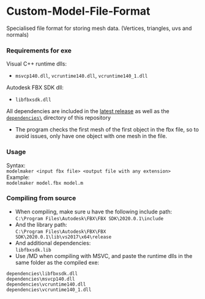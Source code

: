 # Custom-Model-File-Format
Specialised file format for storing mesh data. (Vertices, triangles, uvs and normals)

### Requirements for exe
Visual C++ runtime dlls:
- `msvcp140.dll`, `vcruntime140.dll`, `vcruntime140_1.dll`  

Autodesk FBX SDK dll:
- `libfbxsdk.dll`  

All dependencies are included in the [latest release](https://github.com/michael-gif/Custom-Model-File-Format/releases/tag/1.0.0)
as well as the [`dependencies\`](https://github.com/michael-gif/Custom-Model-File-Format/tree/main/dependencies) directory of this repository
- The program checks the first mesh of the first object in the fbx file, so to
avoid issues, only have one object with one mesh in the file.

### Usage
Syntax:  
`modelmaker <input fbx file> <output file with any extension>`  
Example:  
`modelmaker model.fbx model.m`

### Compiling from source
- When compiling, make sure u have the following include path:  
`C:\Program Files\Autodesk\FBX\FBX SDK\2020.0.1\include`  
- And the library path:  
`C:\Program Files\Autodesk\FBX\FBX SDK\2020.0.1\lib\vs2017\x64\release`  
- And additional dependencies:  
`libfbxsdk.lib`  
- Use /MD when compiling with MSVC, and paste the runtime dlls in the same folder
as the compiled exe:
```
dependencies\libfbxsdk.dll
dependencies\msvcp140.dll
dependencies\vcruntime140.dll
dependencies\vcruntime140_1.dll
```
